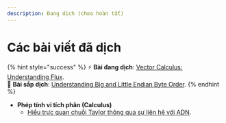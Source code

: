 ```yaml
---
description: Đang dịch (chưa hoàn tất)
---
```


# Các bài viết đã dịch

{% hint style="success" %}
⚡ **Bài đang dịch**: [Vector Calculus: Understanding Flux](https://betterexplained.com/articles/flux/).
<br />🧭 **Bài sắp dịch**: [Understanding Big and Little Endian Byte Order](https://betterexplained.com/articles/understanding-big-and-little-endian-byte-order/).
{% endhint %} 


- **Phép tính vi tích phân (Calculus)**
  - [Hiểu trực quan chuỗi Taylor thông qua sự liên hệ với ADN](https://math2it.gitbook.io/betterexplained-vn-translation/bai-viet/phep-tinh-vi-tich-phan-calculus/chuoi-taylor-va-adn).